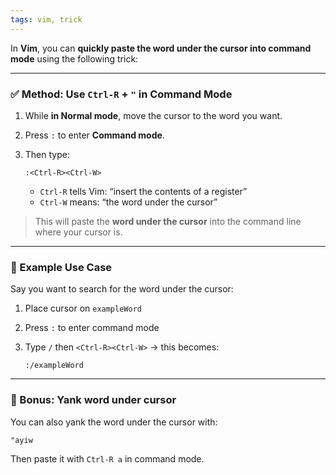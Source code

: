 ```yaml
---
tags: vim, trick
---
```


In **Vim**, you can **quickly paste the word under the cursor into command mode** using the following trick:

---

### ✅ Method: Use `Ctrl-R` + `"` in Command Mode

1. While **in Normal mode**, move the cursor to the word you want.
2. Press `:` to enter **Command mode**.
3. Then type:

   ```vim
   :<Ctrl-R><Ctrl-W>
   ```

   * `Ctrl-R` tells Vim: “insert the contents of a register”
   * `Ctrl-W` means: “the word under the cursor”

> This will paste the **word under the cursor** into the command line where your cursor is.

---

### 🔄 Example Use Case

Say you want to search for the word under the cursor:

1. Place cursor on `exampleWord`
2. Press `:` to enter command mode
3. Type `/` then `<Ctrl-R><Ctrl-W>` → this becomes:

   ```vim
   :/exampleWord
   ```

---

### 📝 Bonus: Yank word under cursor

You can also yank the word under the cursor with:

```vim
"ayiw
```

Then paste it with `Ctrl-R a` in command mode.
